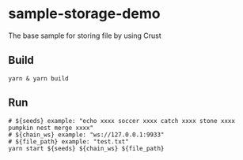 # sample-storage-demo

The base sample for storing file by using Crust

## Build

```shell
yarn & yarn build
```

## Run

```shell
# ${seeds} example: "echo xxxx soccer xxxx catch xxxx stone xxxx pumpkin nest merge xxxx"
# ${chain_ws} example: "ws://127.0.0.1:9933"
# ${file_path} example: "test.txt"
yarn start ${seeds} ${chain_ws} ${file_path}
```
